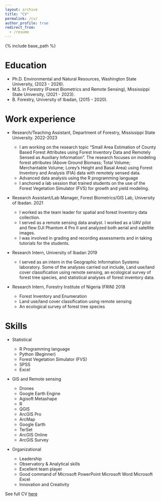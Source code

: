 ```yaml
---
layout: archive
title: "CV"
permalink: /cv/
author_profile: true
redirect_from:
  - /resume
---
```


{% include base_path %}

Education
=========
* Ph.D. Environmental and Natural Resources, Washington State University, (2023 - 2026).
* M.S. in Forestry (Forest Biometrics and Remote Sensing), Mississippi State University, (2021 - 2023).
* B. Forestry, University of Ibadan, (2015 - 2020).

Work experience
=========
* Research/Teaching Assistant, Department of Forestry, Mississippi State University. 2022-2023
  * I am working on the research topic “Small Area Estimation of County Based Forest Attributes using Forest Inventory Data
      and Remotely Sensed as Auxiliary Information”. The research focuses on modeling forest attributes (Above Ground
      Biomass; Total Volume; Merchantable Volume; Lorey’s Height and Basal Area) using Forest Inventory and Analysis (FIA) data with remotely sensed data.
  * Advanced data analysis using the R programming language
  * I anchored a lab session that trained students on the use of the Forest Vegetation Simulator (FVS) for growth and yield modeling.
  
* Research Assistant/Lab Manager, Forest Biometrics/GIS Lab, University of Ibadan. 2021
  * I worked as the team leader for spatial and forest Inventory data collection.
  * I served as a remote sensing data analyst. I worked as a UAV pilot and flew DJI Phantom 4 Pro II and analyzed both aerial and satellite images.
  * I was involved in grading and recording assessments and in taking tutorials for the students.
  
* Research Intern, University of Ibadan 2019
  * I served as an intern in the Geographic Information Systems laboratory. Some of the analyses carried out include, Land use/land cover classification using remote sensing, an ecological survey of forest tree species, and statistical analyses of forest inventory data.

* Research Intern, Forestry Institute of Nigeria (FRIN) 2018
  * Forest Inventory and Enumeration
  * Land use/land cover classification using remote sensing
  * An ecological survey of forest tree species

  
Skills
======
* Statistical
  * R Programming language
  * Python (Beginner)
  * Forest Vegetation Simulator (FVS)
  * SPSS
  * Excel
* GIS and Remote sensing
  * Drones
  * Google Earth Engine
  * Agisoft Metashape
  * R 
  * QGIS
  * ArcGIS Pro
  * ArcMap
  * Google Earth
  * TerSet
  * ArcGIS Online
  * ArcGIS Survey
 
* Organizational
  * Leadership 
  * Observatory & Analytical skills
  * Excellent team player
  * Good command of Microsoft PowerPoint Microsoft Word Microsoft Excel
  * Innovation and Creativity

See full CV [here](https://drive.google.com/file/d/1tHuj0hBJjlKs__05Iq-jfzjfM6H-2KMd/view)

